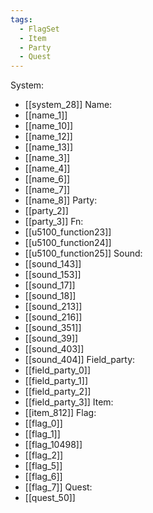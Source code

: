 ```yaml
---
tags:
  - FlagSet
  - Item
  - Party
  - Quest
---
```

System:
- [[system_28]]
Name:
- [[name_1]]
- [[name_10]]
- [[name_12]]
- [[name_13]]
- [[name_3]]
- [[name_4]]
- [[name_6]]
- [[name_7]]
- [[name_8]]
Party:
- [[party_2]]
- [[party_3]]
Fn:
- [[u5100_function23]]
- [[u5100_function24]]
- [[u5100_function25]]
Sound:
- [[sound_143]]
- [[sound_153]]
- [[sound_17]]
- [[sound_18]]
- [[sound_213]]
- [[sound_216]]
- [[sound_351]]
- [[sound_39]]
- [[sound_403]]
- [[sound_404]]
Field_party:
- [[field_party_0]]
- [[field_party_1]]
- [[field_party_2]]
- [[field_party_3]]
Item:
- [[item_812]]
Flag:
- [[flag_0]]
- [[flag_1]]
- [[flag_10498]]
- [[flag_2]]
- [[flag_5]]
- [[flag_6]]
- [[flag_7]]
Quest:
- [[quest_50]]
